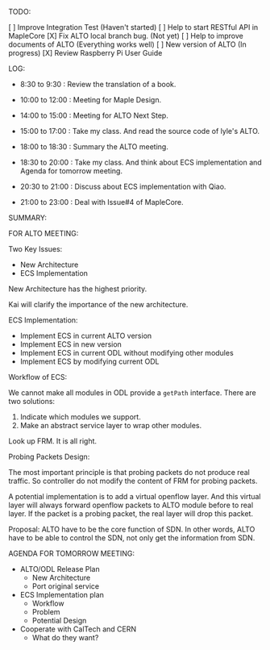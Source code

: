 TODO:

[ ] Improve Integration Test (Haven't started)
[ ] Help to start RESTful API in MapleCore
[X] Fix ALTO local branch bug. (Not yet)
[ ] Help to improve documents of ALTO (Everything works well)
[ ] New version of ALTO (In progress)
[X] Review Raspberry Pi User Guide

LOG:

- 8:30 to 9:30 : Review the translation of a book.

- 10:00 to 12:00 : Meeting for Maple Design.

- 14:00 to 15:00 : Meeting for ALTO Next Step.

- 15:00 to 17:00 : Take my class. And read the source code of lyle's ALTO.

- 18:00 to 18:30 : Summary the ALTO meeting.

- 18:30 to 20:00 : Take my class. And think about ECS implementation and Agenda for tomorrow meeting.

- 20:30 to 21:00 : Discuss about ECS implementation with Qiao.

- 21:00 to 23:00 : Deal with Issue#4 of MapleCore.

SUMMARY:

FOR ALTO MEETING:

Two Key Issues:

- New Architecture
- ECS Implementation

New Architecture has the highest priority.

Kai will clarify the importance of the new architecture.

ECS Implementation:

- Implement ECS in current ALTO version
- Implement ECS in new version
- Implement ECS in current ODL without modifying other modules
- Implement ECS by modifying current ODL

Workflow of ECS:

We cannot make all modules in ODL provide a `getPath` interface. There are two solutions:

1. Indicate which modules we support.
2. Make an abstract service layer to wrap other modules.

Look up FRM. It is all right.

Probing Packets Design:

The most important principle is that probing packets do not produce real traffic. So controller
do not modify the content of FRM for probing packets.

A potential implementation is to add a virtual openflow layer. And this virtual layer will always
forward openflow packets to ALTO module before to real layer. If the packet is a probing packet,
the real layer will drop this packet.

Proposal: ALTO have to be the core function of SDN. In other words, ALTO have to be able to
control the SDN, not only get the information from SDN.

AGENDA FOR TOMORROW MEETING:

- ALTO/ODL Release Plan
  - New Architecture
  - Port original service
- ECS Implementation plan
  - Workflow
  - Problem
  - Potential Design
- Cooperate with CalTech and CERN
  - What do they want?
